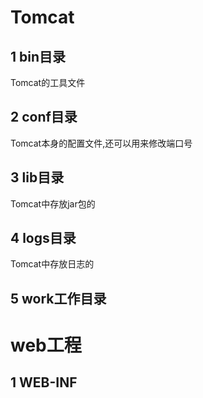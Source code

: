 # Tomcat

## 1 bin目录

Tomcat的工具文件

## 2 conf目录

Tomcat本身的配置文件,还可以用来修改端口号

## 3 lib目录

Tomcat中存放jar包的

## 4 logs目录

Tomcat中存放日志的

## 5 work工作目录

# web工程

## 1 WEB-INF